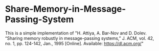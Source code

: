 # Share-Memory-in-Message-Passing-System
This is a simple implementation of "H. Attiya, A. Bar-Nov and D. Dolev. “Sharing memory robustly in message-passing systems,” J. ACM, vol. 42, no. 1, pp. 124-142, Jan., 1995 [Online]. Available: https://dl.acm.org/"
